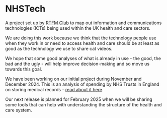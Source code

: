 # NHSTech

A project set up by [RTFM Club](https://rtfmclub.com/) to map out information and communications technologies (ICTs) being used within the UK health and care sectors.

We are doing this work because we think that the technology people use when they work in or need to access health and care should be at least as good as the technology we use to share cat videos.  

We hope that some good analyses of what is already in use - the good, the bad and the ugly - will help improve decision-making and so move us towards this goal.

We have been working on our initial project during November and December 2024. This is an analysis of spending by NHS Trusts in England on storing medical records - [read about it here](paperless.html).

Our next release is planned for February 2025 when we will be sharing some tools that can help with understanding the structure of the health and care system.
